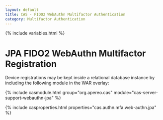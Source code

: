 ```yaml
---
layout: default
title: CAS - FIDO2 WebAuthn Multifactor Authentication
category: Multifactor Authentication
---
```


{% include variables.html %}

# JPA FIDO2 WebAuthn Multifactor Registration

Device registrations may be kept inside a relational database 
instance by including the following module in the WAR overlay:

{% include casmodule.html group="org.apereo.cas" module="cas-server-support-webauthn-jpa" %}

{% include casproperties.html properties="cas.authn.mfa.web-authn.jpa" %}
